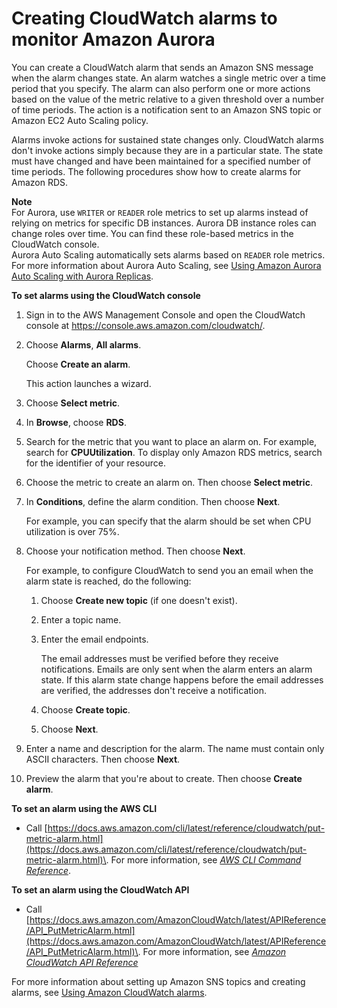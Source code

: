 # Creating CloudWatch alarms to monitor Amazon Aurora<a name="creating_alarms"></a>

You can create a CloudWatch alarm that sends an Amazon SNS message when the alarm changes state\. An alarm watches a single metric over a time period that you specify\. The alarm can also perform one or more actions based on the value of the metric relative to a given threshold over a number of time periods\. The action is a notification sent to an Amazon SNS topic or Amazon EC2 Auto Scaling policy\.

Alarms invoke actions for sustained state changes only\. CloudWatch alarms don't invoke actions simply because they are in a particular state\. The state must have changed and have been maintained for a specified number of time periods\. The following procedures show how to create alarms for Amazon RDS\.

**Note**  
For Aurora, use `WRITER` or `READER` role metrics to set up alarms instead of relying on metrics for specific DB instances\. Aurora DB instance roles can change roles over time\. You can find these role\-based metrics in the CloudWatch console\.  
Aurora Auto Scaling automatically sets alarms based on `READER` role metrics\. For more information about Aurora Auto Scaling, see [Using Amazon Aurora Auto Scaling with Aurora Replicas](Aurora.Integrating.AutoScaling.md)\. 

**To set alarms using the CloudWatch console**

1. Sign in to the AWS Management Console and open the CloudWatch console at [https://console\.aws\.amazon\.com/cloudwatch/](https://console.aws.amazon.com/cloudwatch/)\.

1. Choose **Alarms**, **All alarms**\.

   Choose **Create an alarm**\. 

   This action launches a wizard\. 

1. Choose **Select metric**\.

1. In **Browse**, choose **RDS**\.

1. Search for the metric that you want to place an alarm on\. For example, search for **CPUUtilization**\. To display only Amazon RDS metrics, search for the identifier of your resource\. 

1. Choose the metric to create an alarm on\. Then choose **Select metric**\.

1. In **Conditions**, define the alarm condition\. Then choose **Next**\. 

   For example, you can specify that the alarm should be set when CPU utilization is over 75%\.

1. Choose your notification method\. Then choose **Next**\.

   For example, to configure CloudWatch to send you an email when the alarm state is reached, do the following:

   1. Choose **Create new topic** \(if one doesn't exist\)\.

   1. Enter a topic name\.

   1. Enter the email endpoints\.

      The email addresses must be verified before they receive notifications\. Emails are only sent when the alarm enters an alarm state\. If this alarm state change happens before the email addresses are verified, the addresses don't receive a notification\.

   1. Choose **Create topic**\.

   1. Choose **Next**\.

1. Enter a name and description for the alarm\. The name must contain only ASCII characters\. Then choose **Next**\.

1. Preview the alarm that you're about to create\. Then choose **Create alarm**\.

**To set an alarm using the AWS CLI**
+ Call [https://docs.aws.amazon.com/cli/latest/reference/cloudwatch/put-metric-alarm.html](https://docs.aws.amazon.com/cli/latest/reference/cloudwatch/put-metric-alarm.html)\. For more information, see *[AWS CLI Command Reference](https://docs.aws.amazon.com/cli/latest/reference/)*\.

**To set an alarm using the CloudWatch API**
+ Call [https://docs.aws.amazon.com/AmazonCloudWatch/latest/APIReference/API_PutMetricAlarm.html](https://docs.aws.amazon.com/AmazonCloudWatch/latest/APIReference/API_PutMetricAlarm.html)\. For more information, see *[Amazon CloudWatch API Reference](https://docs.aws.amazon.com/AmazonCloudWatch/latest/APIReference/)* 

For more information about setting up Amazon SNS topics and creating alarms, see [Using Amazon CloudWatch alarms](https://docs.aws.amazon.com/AmazonCloudWatch/latest/monitoring/AlarmThatSendsEmail.html)\.